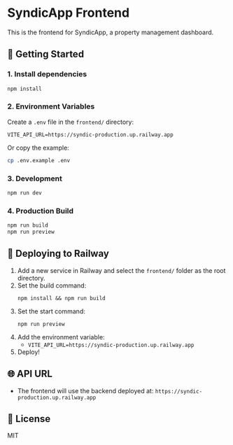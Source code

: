 # SyndicApp Frontend

This is the frontend for SyndicApp, a property management dashboard.

## 🚀 Getting Started

### 1. Install dependencies
```bash
npm install
```

### 2. Environment Variables
Create a `.env` file in the `frontend/` directory:

```
VITE_API_URL=https://syndic-production.up.railway.app
```

Or copy the example:
```bash
cp .env.example .env
```

### 3. Development
```bash
npm run dev
```

### 4. Production Build
```bash
npm run build
npm run preview
```

## 🚀 Deploying to Railway
1. Add a new service in Railway and select the `frontend/` folder as the root directory.
2. Set the build command:
   ```
   npm install && npm run build
   ```
3. Set the start command:
   ```
   npm run preview
   ```
4. Add the environment variable:
   - `VITE_API_URL=https://syndic-production.up.railway.app`
5. Deploy!

## 🌐 API URL
- The frontend will use the backend deployed at: `https://syndic-production.up.railway.app`

## 📝 License
MIT
